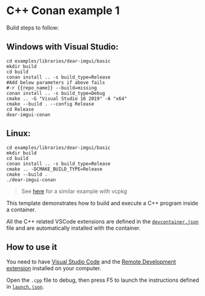 #  C++ Conan example 1

Build steps to follow: 

## Windows with Visual Studio:
    cd examples/libraries/dear-imgui/basic
    mkdir build
    cd build
    conan install .. -s build_type=Release 
    #Add below parameters if above fails
    #-r {{repo_name}} --build=missing 
    conan install .. -s build_type=Debug
    cmake .. -G "Visual Studio 16 2019" -A "x64"
    cmake --build . --config Release
    cd Release
    dear-imgui-conan

## Linux:
    cd examples/libraries/dear-imgui/basic
    mkdir build
    cd build
    conan install .. -s build_type=Release
    cmake .. -DCMAKE_BUILD_TYPE=Release
    cmake --build .
    ./dear-imgui-conan

> See [here](https://github.com/axel-op/vscode-containerdevelopment-cpp-vcpkg) for a similar example with vcpkg

This template demonstrates how to build and execute a C++ program inside a container.

All the C++ related VSCode extensions are defined in the [`devcontainer.json`](./.devcontainer/devcontainer.json) file and are automatically installed with the container.

## How to use it

You need to have [Visual Studio Code](https://code.visualstudio.com/) and the [Remote Development extension](https://marketplace.visualstudio.com/items?itemName=ms-vscode-remote.vscode-remote-extensionpack) installed on your computer.

Open the `.cpp` file to debug, then press F5 to launch the instructions defined in [`launch.json`](./.vscode/launch.json).
